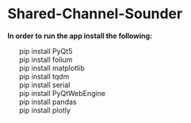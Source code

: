 # Shared-Channel-Sounder

<b>In order to run the app install the following:</b>
<ul>
  <span>pip install PyQt5</span></br>
  <span>pip install folium</span></br>
  <span>pip install matplotlib</span></br>
  <span>pip install tqdm</span></br>
  <span>pip install serial</span></br>
  <span>pip install PyQtWebEngine</span></br>
  <span>pip install pandas</span></br>
  <span>pip install plotly</span></br>
</ul>
